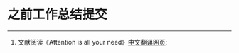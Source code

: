 # 之前工作总结提交
***************
1. 文献阅读《Attention is all your need》[中文翻译网页](https://www.yiyibooks.cn/yiyibooks/Attention_Is_All_You_Need/index.html
);
